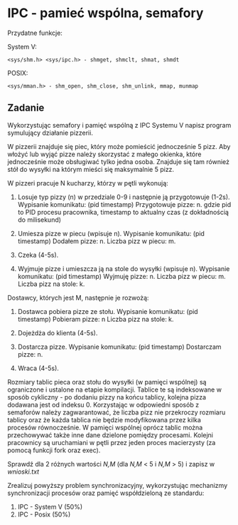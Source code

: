 # IPC - pamieć wspólna, semafory
Przydatne funkcje:

System V:

    <sys/shm.h> <sys/ipc.h> - shmget, shmclt, shmat, shmdt
POSIX:

    <sys/mman.h> - shm_open, shm_close, shm_unlink, mmap, munmap
## Zadanie
Wykorzystując semafory i pamięć wspólną z IPC Systemu V napisz program symulujący działanie pizzerii.

W pizzerii znajduje się piec, który może pomieścić jednocześnie 5 pizz. Aby włożyć lub wyjąć pizze należy skorzystać z małego okienka, które jednocześnie może obsługiwać tylko jedna osoba. Znajduje się tam również stół do wysyłki na którym mieści się maksymalnie 5 pizz.

W pizzeri pracuje N kucharzy, którzy w pętli wykonują:

1) Losuje typ pizzy (n) w przedziale 0-9 i następnie ją przygotowuje (1-2s).
Wypisanie komunikatu: (pid timestamp) Przygotowuje pizze: n.
gdzie pid to PID procesu pracownika, timestamp to aktualny czas (z dokładnością do milisekund)

2) Umiesza pizze w piecu (wpisuje n).
 Wypisanie komunikatu: (pid timestamp) Dodałem pizze: n. Liczba pizz w piecu: m.

3) Czeka (4-5s).

4) Wyjmuje pizze i umieszcza ją na stole do wysyłki (wpisuje n).
Wypisanie komunikatu: (pid timestamp) Wyjmuję pizze: n. Liczba pizz w piecu: m. Liczba pizz na stole: k.


Dostawcy, których jest M, następnie je rozwożą:

1) Dostawca pobiera pizze ze stołu.
Wypisanie komunikatu: (pid timestamp) Pobieram pizze: n Liczba pizz na stole: k.

2) Dojeżdża do klienta (4-5s).

3) Dostarcza pizze.
Wypisanie komunikatu: (pid timestamp) Dostarczam pizze: n.

4) Wraca (4-5s).

Rozmiary tablic pieca oraz stołu do wysyłki (w pamięci wspólnej) są ograniczone i ustalone na etapie kompilacji. Tablice te są indeksowane w sposób cykliczny - po dodaniu pizzy na końcu tablicy, kolejna pizza dodawana jest od indeksu 0. Korzystając w odpowiedni sposób z semaforów należy zagwarantować, że liczba pizz nie przekroczy rozmiaru tablicy oraz że każda tablica nie będzie modyfikowana przez kilka procesów równocześnie. W pamięci wspólnej oprócz tablic można przechowywać także inne dane dzielone pomiędzy procesami. Kolejni pracownicy są uruchamiani w pętli przez jeden proces macierzysty (za pomocą funkcji fork oraz exec).

Sprawdź dla 2 różnych wartości *N,M* (dla *N,M* < 5 i *N,M* > 5) i zapisz w *wnioski.txt*


Zrealizuj powyższy problem synchronizacyjny, wykorzystując mechanizmy synchronizacji procesów oraz pamięć współdzieloną ze standardu:

1. IPC - System V (50%)
2. IPC - Posix (50%)
